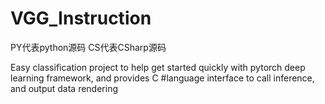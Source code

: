 # VGG_Instruction
 PY代表python源码
 CS代表CSharp源码
 
Easy classification project to help get started quickly with pytorch deep learning framework, and provides C #language interface to call inference, and output data rendering
